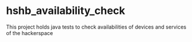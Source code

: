 # hshb_availability_check
This project holds java tests to check availabilities of devices and services of the hackerspace
